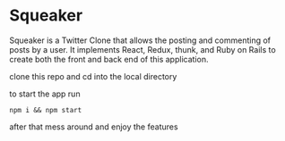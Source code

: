 # Squeaker

Squeaker is a Twitter Clone that allows the posting and commenting of posts by a user.
It implements React, Redux, thunk, and Ruby on Rails to create both the front and back end of this application.

clone this repo and cd into the local directory

to start the app run

```
npm i && npm start
```

after that mess around and enjoy the features
